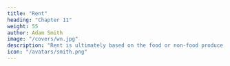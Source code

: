 ```yaml
---
title: "Rent"
heading: "Chapter 11"
weight: 55
author: Adam Smith
image: "/covers/wn.jpg"
description: "Rent is ultimately based on the food or non-food produce of the Land"
icon: "/avatars/smith.png"
---
```

